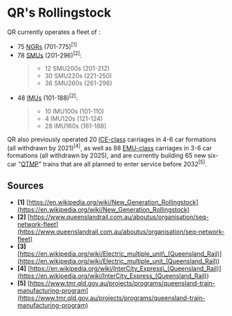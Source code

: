 # QR's Rollingstock

QR currently operates a fleet of :

- 75 [NGRs](./NGR.md) (701-775)<sup>\[1\]</sup>
- 78 [SMUs](./SMU.md) (201-296)<sup>\[2\]</sup>:
  > - 12 SMU200s (201-212)
  > - 30 SMU220s (221-250)
  > - 36 SMU260s (261-296)
- 48 [IMUs](./IMU.md) (101-188)<sup>\[2\]</sup>:
  > - 10 IMU100s (101-110)
  > - 4 IMU120s (121-124)
  > - 28 IMU160s (161-188)

QR also previously operated 20 [ICE-class](./ICE.md) carriages in 4-6 car formations (all withdrawn by 2021)<sup>\[4\]</sup>, as well as 88 [EMU-class](./EMU.md) carriages in 3-6 car formations (all withdrawn by 2025), and are currently building 65 new six-car "[QTMP](./QTMP.md)" trains that are all planned to enter service before 2032<sup>\[5\]</sup>.

## Sources

- **\[1\]** [https://en.wikipedia.org/wiki/New_Generation_Rollingstock](https://en.wikipedia.org/wiki/New_Generation_Rollingstock)
- **\[2\]** [https://www.queenslandrail.com.au/aboutus/organisation/seq-network-fleet](https://www.queenslandrail.com.au/aboutus/organisation/seq-network-fleet)
- **\[3\]** [https://en.wikipedia.org/wiki/Electric_multiple_unit\_(Queensland_Rail)](<https://en.wikipedia.org/wiki/Electric_multiple_unit_(Queensland_Rail)>)
- **\[4\]** [https://en.wikipedia.org/wiki/InterCity_Express\_(Queensland_Rail)](<https://en.wikipedia.org/wiki/InterCity_Express_(Queensland_Rail)>)
- **\[5\]** [https://www.tmr.qld.gov.au/projects/programs/queensland-train-manufacturing-program](https://www.tmr.qld.gov.au/projects/programs/queensland-train-manufacturing-program)
